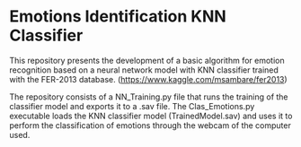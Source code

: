 # Emotions Identification KNN Classifier 


This repository presents the development of a basic algorithm for emotion recognition based on a neural network model with KNN classifier trained with the FER-2013 database. (https://www.kaggle.com/msambare/fer2013)

The repository consists of a NN_Training.py file that runs the training of the classifier model and exports it to a .sav file. 
The Clas_Emotions.py executable loads the KNN classifier model (TrainedModel.sav) and uses it to perform the classification of emotions through the webcam of the computer used.  
